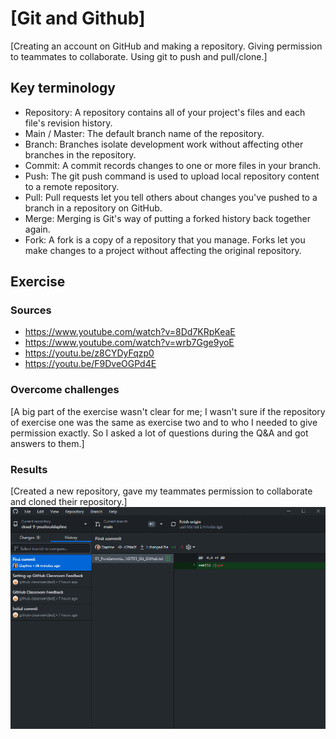 # [Git and Github]
[Creating an account on GitHub and making a repository. Giving permission to teammates to collaborate. Using git to push and pull/clone.]

## Key terminology
- Repository: A repository contains all of your project's files and each file's revision history.
- Main / Master: The default branch name of the repository.
- Branch: Branches isolate development work without affecting other branches in the repository.
- Commit: A commit records changes to one or more files in your branch.
- Push: The git push command is used to upload local repository content to a remote repository.
- Pull: Pull requests let you tell others about changes you've pushed to a branch in a repository on GitHub.
- Merge: Merging is Git's way of putting a forked history back together again.
- Fork: A fork is a copy of a repository that you manage. Forks let you make changes to a project without affecting the original repository.

## Exercise
### Sources
- https://www.youtube.com/watch?v=8Dd7KRpKeaE
- https://www.youtube.com/watch?v=wrb7Gge9yoE
- https://youtu.be/z8CYDyFqzp0
- https://youtu.be/F9DveOGPd4E

### Overcome challenges
[A big part of the exercise wasn't clear for me; I wasn't sure if the repository of exercise one was the same as exercise two and to who I needed to give permission exactly. So I asked a lot of questions during the Q&A and got answers to them.]

### Results
[Created a new repository, gave my teammates permission to collaborate and cloned their repository.]
![](./screenshot_github.png)
